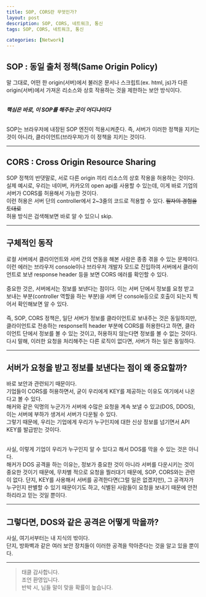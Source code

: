 ```yaml
---
title: SOP, CORS란 무엇인가?
layout: post
description: SOP, CORS, 네트워크, 통신
tags: SOP, CORS, 네트워크, 통신

categories: [Network]
---
```


## SOP : 동일 출처 정책(Same Origin Policy)

말 그대로, 어떤 한 origin(서버)에서 불러온 문서나 스크립트(ex. html, js)가 다른 origin(서버)에서 가져온 리소스와 상호 작용하는 것을 제한하는 보안 방식이다. <br/>
<br/>

**_핵심은 바로, 이 SOP를 해주는 곳이 어디냐이다_**

<br/>
SOP는 브라우저에 내장된 SOP 엔진이 적용시켜준다. 즉, 서버가 이러한 정책을 지키는 것이 아니라, 클라이언트(브라우져)가 이 정책을 지키는 것이다.

---

## CORS : Cross Origin Resource Sharing

SOP 정책의 반댓말로, 서로 다른 origin 끼리 리소스의 상호 작용을 허용하는 것이다. <br/>
실제 예시로, 우리는 네이버, 카카오의 open api를 사용할 수 있는데, 이게 바로 기업의 서버가 CORS를 허용해서 가능한 것이다. <br/>
이런 허용은 서버 단의 controller에서 2~3줄의 코드로 적용할 수 있다. ~~필자의 경험을 토대로~~ <br/>
허용 방식은 검색해보면 바로 알 수 있으니 skip. <br/>

---

## 구체적인 동작

로컬 서버에서 클라이언트와 서버 간의 연동을 해본 사람은 종종 겪을 수 있는 문제이다. <br/>
이런 에러는 브라우저 console이나 브라우저 개발자 모드로 진입하여 서버에서 클라이언트로 보낸 response header 등을 보면 CORS 에러를 확인할 수 있다. <br/>
<br/>
중요한 것은, 서버에서는 정보를 보낸다는 점이다. 이는 서버 단에서 정보를 요청 받고 보내는 부분(controller 역할을 하는 부분)을 서버 단 console등으로 호출이 되는지 찍어서 확인해보면 알 수 있다. <br/>
<br/>
즉, SOP, CORS 정책은, 일단 서버가 정보를 클라이언트로 보내주는 것은 동일하지만, 클라이언트로 전송하는 response의 header 부분에 CORS를 허용한다고 하면, 클라이언트 단에서 정보를 볼 수 있는 것이고, 허용하지 않는다면 정보를 볼 수 없는 것이다. <br/>
다시 말해, 이러한 요청을 처리해주는 다른 로직이 없다면, 서버가 하는 일은 동일하다.

---

## 서버가 요청을 받고 정보를 보낸다는 점이 왜 중요할까?

바로 보안과 관련되기 때문이다. <br/>
기업들이 CORS를 허용하면서, 굳이 우리에게 KEY를 제공하는 이유도 여기에서 나온다고 볼 수 있다. <br/>
해커와 같은 익명의 누군가가 서버에 수많은 요청을 계속 보낼 수 있고(DOS, DDOS), 이는 서버에 부하가 생겨서 서버가 다운될 수 있다. <br/>
그렇기 때문에, 우리는 기업에게 우리가 누구인지에 대한 신상 정보를 넘기면서 API KEY를 발급받는 것이다. <br/>

<BR/>
사실, 이렇게 기업이 우리가 누구인지 알 수 있다고 해서 DOS를 막을 수 있는 것은 아니다. <br/>
해커가 DOS 공격을 하는 이유는, 정보가 중요한 것이 아니라 서버를 다운시키는 것이 중요한 것이기 때문에, 무차별 적으로 요청을 찔러대기 때문에, SOP, CORS와는 관련이 없다.
단지, KEY를 사용해서 서버를 공격한다면(그럴 일은 없겠지만), 그 공격자가 누구인지 판별할 수 있기 때문이기도 하고, 식별된 사람들이 요청을 보내기 때문에 안전하리라고 믿는 것일 뿐이다.

---

## 그렇다면, DOS와 같은 공격은 어떻게 막을까?

사실, 여기서부터는 내 지식의 밖이다. <br/>
단지, 방화벽과 같은 여러 보안 장치들이 이러한 공격을 막아준다는 것을 알고 있을 뿐이다.

---

> 태클 감사합니다.<br/>
> 조언 환영입니다.<BR/>
> 반박 시, 님들 말이 맞을 확률이 높습니다.
